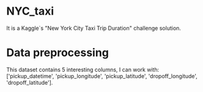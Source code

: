 # NYC_taxi

It is a Kaggle`s "New York City Taxi Trip Duration" challenge solution.

# Data preprocessing

This dataset contains 5 interesting columns, I can work with: ['pickup_datetime', 'pickup_longitude', 'pickup_latitude', 'dropoff_longitude', 'dropoff_latitude'].

